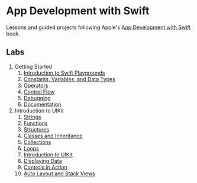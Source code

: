 # App Development with Swift
Lessons and guided projects following Apple's [App Development with Swift](https://itunes.apple.com/za/book/app-development-with-swift/id1219117996?mt=11) book.

## Labs
1. Getting Started
    1. [Introduction to Swift Playgrounds](https://github.com/ketshaka/app-development-with-swift/tree/labs/1%20Getting%20Started/1%20Intro%20to%20Swift%20Playgrounds/Lab%20-%20Introduction.playground)
    2. [Constants, Variables, and Data Types](https://github.com/ketshaka/app-development-with-swift/tree/labs/1%20Getting%20Started/2%20Constants%2C%20Variables%2C%20and%20Data%20Types)
    3. [Operators](https://github.com/ketshaka/app-development-with-swift/tree/labs/1%20Getting%20Started/3%20Operators)
    4. [Control Flow](https://github.com/ketshaka/app-development-with-swift/tree/labs/1%20Getting%20Started/4%20Control%20Flow)
    6. [Debugging](https://github.com/ketshaka/app-development-with-swift/tree/labs/1%20Getting%20Started/6%20Debugging)
    7. [Documentation](https://github.com/ketshaka/app-development-with-swift/tree/labs/1%20Getting%20Started/7%20Documentation)
2. Introduction to UIKit
    1. [Strings](https://github.com/ketshaka/app-development-with-swift/tree/labs/2%20Introduction%20to%20UIKit/1%20Strings)
    2. [Functions](https://github.com/ketshaka/app-development-with-swift/tree/labs/2%20Introduction%20to%20UIKit/2%20Functions)
    3. [Structures](https://github.com/ketshaka/app-development-with-swift/tree/labs/2%20Introduction%20to%20UIKit/3%20Structures)
    4. [Classes and Inheritance](https://github.com/ketshaka/app-development-with-swift/tree/labs/2%20Introduction%20to%20UIKit/4%20Classes%20and%20Inheritance)
    5. [Collections](https://github.com/ketshaka/app-development-with-swift/tree/labs/2%20Introduction%20to%20UIKit/5%20-%20Collections)
    6. [Loops](https://github.com/ketshaka/app-development-with-swift/tree/labs/2%20Introduction%20to%20UIKit/6%20Loops)
    7. [Introduction to UIKit](https://github.com/ketshaka/app-development-with-swift/tree/labs/2%20Introduction%20to%20UIKit/7%20Introduction%20to%20UIKit)
    8. [Displaying Data](https://github.com/ketshaka/app-development-with-swift/tree/labs/2%20Introduction%20to%20UIKit/8%20Displaying%20Data)
    9. [Controls in Action](https://github.com/ketshaka/app-development-with-swift/tree/labs/2%20Introduction%20to%20UIKit/9%20Controls%20in%20Action/Two%20Buttons)
    10. [Auto Layout and Stack Views](https://github.com/ketshaka/app-development-with-swift/tree/labs/2%20Introduction%20to%20UIKit/10%20Auto%20Layout%20and%20Stack%20Views/Calculator)
